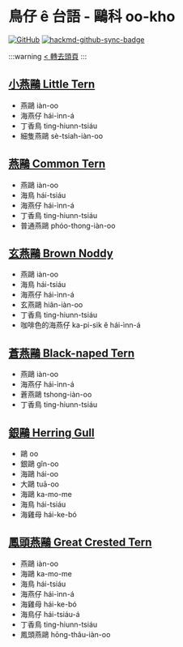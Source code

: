 # 鳥仔 ê 台語 - 鷗科 oo-kho

[![GitHub](https://img.shields.io/badge/GitHub-black?logo=github)](https://github.com/siansiansu/tsiau-a-e-mia)
[![hackmd-github-sync-badge](https://hackmd.io/pFhbIZcYQI2OTd21w1sctw/badge)](https://hackmd.io/pFhbIZcYQI2OTd21w1sctw)

:::warning
[< 轉去頭頁](https://hackmd.io/@siansiansu/Hy4VzNvha)
:::

## [小燕鷗 Little Tern](https://www.instagram.com/p/Ce_SPOKPyvG/)

- 燕鷗 iàn-oo
- 海燕仔 hái-ìnn-á
- 丁香鳥 ting-hiunn-tsiáu
- 細隻燕鷗 sè-tsiah-iàn-oo

## [燕鷗 Common Tern](https://www.instagram.com/p/Clv0lxOv5qp/)

- 燕鷗 iàn-oo
- 海鳥 hái-tsiáu
- 海燕仔 hái-ìnn-á
- 丁香鳥 ting-hiunn-tsiáu
- 普通燕鷗 phóo-thong-iàn-oo

## [玄燕鷗 Brown Noddy](https://www.instagram.com/p/CmiuVHAPDxV/)

- 燕鷗 iàn-oo
- 海鳥 hái-tsiáu
- 海燕仔 hái-ìnn-á
- 玄燕鷗 hiân-iàn-oo
- 丁香鳥 ting-hiunn-tsiáu
- 咖啡色的海燕仔 ka-pi-sik ê hái-ìnn-á

## [蒼燕鷗 Black-naped Tern](https://www.instagram.com/p/CfwgLBwvYyZ/)

- 燕鷗 iàn-oo
- 海燕仔 hái-ìnn-á
- 蒼燕鷗 tshong-iàn-oo
- 丁香鳥 ting-hiunn-tsiáu

## [銀鷗 Herring Gull](https://www.instagram.com/p/CZmRCf-v1s_/)

- 鷗 oo
- 銀鷗 gîn-oo
- 海鷗 hái-oo
- 大鷗 tuā-oo
- 海鷗 ka-mo-me
- 海鳥 hái-tsiáu
- 海雞母 hái-ke-bó

## [鳳頭燕鷗 Great Crested Tern](https://www.instagram.com/p/Cf4cyiFP0mD/)

- 燕鷗 iàn-oo
- 海鷗 ka-mo-me
- 海鳥 hái-tsiáu
- 海燕仔 hái-ìnn-á
- 海雞母 hái-ke-bó
- 海鳥仔 hái-tsiáu-á
- 丁香鳥 ting-hiunn-tsiáu
- 鳳頭燕鷗 hōng-thâu-iàn-oo
